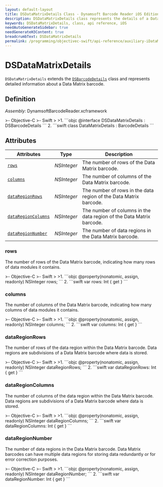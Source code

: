 ```yaml
---
layout: default-layout
title: DSDataMatrixDetails Class - Dynamsoft Barcode Reader iOS Edition
description: DSDataMatrixDetails class represents the details of a DataMatrix barcode. It is derived from the DSBarcodeDetails class and contains various attributes related to the DataMatrix barcode.
keywords: DSDataMatrixDetails, class, api reference, iOS
needAutoGenerateSidebar: true
needGenerateH3Content: true
breadcrumbText: DSDataMatrixDetails
permalink: /programming/objectivec-swift/api-reference/auxiliary-iDataMatrixDetails.html
---
```


# DSDataMatrixDetails

`DSDataMatrixDetails` extends the  [`DSBarcodeDetails`](barcode-details.md) class and represents detailed information about a Data Matrix barcode.

## Definition

*Assembly:* DynamsoftBarcodeReader.xcframework

<div class="sample-code-prefix"></div>
>- Objective-C
>- Swift
>
>1. 
```objc
@interface DSDataMatrixDetails : DSBarcodeDetails
```
2. 
```swift
class DataMatrixDetails : BarcodeDetails
```

## Attributes

| Attributes | Type | Description |
| ---------- | ---- | ----------- |
| [`rows`](#rows) | *NSInteger* | The number of rows of the Data Matrix barcode. |
| [`columns`](#columns) | *NSInteger* | The number of columns of the Data Matrix barcode. |
| [`dataRegionRows`](#dataregionrows) | *NSInteger* | The number of rows in the data region of the Data Matrix barcode. |
| [`dataRegionColumns`](#dataregioncolumns) | *NSInteger* | The number of columns in the data region of the Data Matrix barcode. |
| [`dataRegionNumber`](#dataregionnumber) | *NSInteger* | The number of data regions in the Data Matrix barcode. |

### rows

The number of rows of the Data Matrix barcode, indicating how many rows of data modules it contains.

<div class="sample-code-prefix"></div>
>- Objective-C
>- Swift
>
>1. 
```objc
@property(nonatomic, assign, readonly) NSInteger rows;
```
2. 
```swift
var rows: Int { get }
```

### columns

The number of columns of the Data Matrix barcode, indicating how many columns of data modules it contains.

<div class="sample-code-prefix"></div>
>- Objective-C
>- Swift
>
>1. 
```objc
@property(nonatomic, assign, readonly) NSInteger columns;
```
2. 
```swift
var columns: Int { get }
```

### dataRegionRows

The number of rows of the data region within the Data Matrix barcode. Data regions are subdivisions of a Data Matrix barcode where data is stored.

<div class="sample-code-prefix"></div>
>- Objective-C
>- Swift
>
>1. 
```objc
@property(nonatomic, assign, readonly) NSInteger dataRegionRows;
```
2. 
```swift
var dataRegionRows: Int { get }
```

### dataRegionColumns

The number of columns of the data region within the Data Matrix barcode. Data regions are subdivisions of a Data Matrix barcode where data is stored.

<div class="sample-code-prefix"></div>
>- Objective-C
>- Swift
>
>1. 
```objc
@property(nonatomic, assign, readonly) NSInteger dataRegionColumns;
```
2. 
```swift
var dataRegionColumns: Int { get }
```

### dataRegionNumber

The number of data regions in the Data Matrix barcode. Data Matrix barcodes can have multiple data regions for storing data redundantly or for error correction purposes.

<div class="sample-code-prefix"></div>
>- Objective-C
>- Swift
>
>1. 
```objc
@property(nonatomic, assign, readonly) NSInteger dataRegionNumber;
```
2. 
```swift
var dataRegionNumber: Int { get }
```
